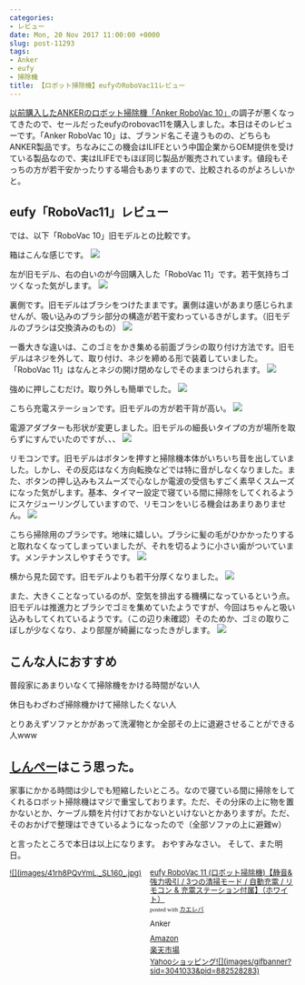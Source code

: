 ```yaml
---
categories:
- レビュー
date: Mon, 20 Nov 2017 11:00:00 +0000
slug: post-11293
tags:
- Anker
- eufy
- 掃除機
title: 【ロボット掃除機】eufyのRoboVac11レビュー
---
```


<a href="https://www.warawareotoko.com/2016/06/14/post-9152/">以前購入したANKERのロボット掃除機「Anker RoboVac 10」</a>の調子が悪くなってきたので、セールだったeufyのrobovac11を購入しました。本日はそのレビューです。<!--more-->「Anker RoboVac 10」は、ブランド名こそ違うものの、どちらもANKER製品です。ちなみにこの機会はILIFEという中国企業からOEM提供を受けている製品なので、実はILIFEでもほぼ同じ製品が販売されています。値段もそっちの方が若干安かったりする場合もありますので、比較されるのがよろしいかと。
<h2>eufy「RoboVac11」レビュー</h2>
では、以下「RoboVac 10」旧モデルとの比較です。

箱はこんな感じです。
![](images/IIMG_0622.jpg)

左が旧モデル、右の白いのが今回購入した「RoboVac 11」です。若干気持ちゴツくなった気がします。
![](images/IIMG_0631.jpg)

裏側です。旧モデルはブラシをつけたままです。裏側は違いがあまり感じられませんが、吸い込みのブラシ部分の構造が若干変わっているきがします。（旧モデルのブラシは交換済みのもの）
![](images/IIMG_0623.jpg)

一番大きな違いは、このゴミをかき集める前面ブラシの取り付け方法です。旧モデルはネジを外して、取り付け、ネジを締める形で装着していました。「RoboVac 11」はなんとネジの開け閉めなしでそのままつけられます。
![](images/IIMG_0624.jpg)

強めに押しこむだけ。取り外しも簡単でした。
![](images/IIMG_0625.jpg)

こちら充電ステーションです。旧モデルの方が若干背が高い。
![](images/IIMG_0633.jpg)

電源アダプターも形状が変更しました。旧モデルの細長いタイプの方が場所を取らずにすんでいたのですが、、、
![](images/IIMG_0634.jpg)

リモコンです。旧モデルはボタンを押すと掃除機本体がいちいち音を出していました。しかし、その反応はなく方向転換などでは特に音がしなくなりました。また、ボタンの押し込みもスムーズで心なしか電波の受信もすごく素早くスムーズになった気がします。基本、タイマー設定で寝ている間に掃除をしてくれるようにスケジューリングしていますので、リモコンをいじる機会はあまりありません。
![](images/IIMG_0635.jpg)

こちら掃除用のブラシです。地味に嬉しい。ブラシに髪の毛がひかかったりすると取れなくなってしまっていましたが、それを切るように小さい歯がついています。メンテナンスしやすそうです。
![](images/IIMG_0632.jpg)

横から見た図です。旧モデルよりも若干分厚くなりました。
![](images/IIMG_0629.jpg)

また、大きくことなっているのが、空気を排出する機構になっているという点。旧モデルは推進力とブラシでゴミを集めていたようですが、今回はちゃんと吸い込みもしてくれているようです。（この辺り未確認）そのためか、ゴミの取りこぼしが少なくなり、より部屋が綺麗になったきがします。
![](images/IIMG_0628.jpg)
<h2>こんな人におすすめ</h2>
普段家にあまりいなくて掃除機をかける時間がない人

休日もわざわざ掃除機かけて掃除したくない人

とりあえずソファとかがあって洗濯物とか全部その上に退避させることができる人www
<h2><a href="https://twitter.com/s_s_p_y">しんぺー</a>はこう思った。</h2>
家事にかかる時間は少しでも短縮したいところ。なので寝ている間に掃除をしてくれるロボット掃除機はマジで重宝しております。ただ、その分床の上に物を置かないとか、ケーブル類を片付けておかないといけないとかありますが。ただ、そのおかげで整理はできているようになったので（全部ソファの上に避難w）

と言ったところで本日は以上になります。
おやすみなさい。
そして、また明日。

<div class="kaerebalink-box" style="text-align:left;padding-bottom:20px;font-size:small;/zoom: 1;overflow: hidden;"><div class="kaerebalink-image" style="float:left;margin:0 15px 10px 0;"><a href="http://www.amazon.co.jp/exec/obidos/ASIN/B01M3PV96T/warawareotoko-22/" target="_blank" >![](images/41rh8PQvYmL._SL160_.jpg)</a></div><div class="kaerebalink-info" style="line-height:120%;/zoom: 1;overflow: hidden;"><div class="kaerebalink-name" style="margin-bottom:10px;line-height:120%"><a href="http://www.amazon.co.jp/exec/obidos/ASIN/B01M3PV96T/warawareotoko-22/" target="_blank" >eufy RoboVac 11 (ロボット掃除機)【静音&強力吸引 / 3つの清掃モード / 自動充電 / リモコン & 充電ステーション付属】（ホワイト）</a><div class="kaerebalink-powered-date" style="font-size:8pt;margin-top:5px;font-family:verdana;line-height:120%">posted with <a href="http://kaereba.com" rel="nofollow" target="_blank">カエレバ</a></div></div><div class="kaerebalink-detail" style="margin-bottom:5px;"> Anker     </div><div class="kaerebalink-link1" style="margin-top:10px;"><div class="shoplinkamazon" style="margin:5px 0"><a href="http://www.amazon.co.jp/gp/search?keywords=eufy%20RoboVac%2011&__mk_ja_JP=%E3%82%AB%E3%82%BF%E3%82%AB%E3%83%8A&tag=warawareotoko-22" target="_blank" >Amazon</a></div><div class="shoplinkrakuten" style="margin:5px 0"><a href="https://hb.afl.rakuten.co.jp/hgc/121ed5e1.954a9ce3.121ed5e2.9fc704ba/?pc=http%3A%2F%2Fsearch.rakuten.co.jp%2Fsearch%2Fmall%2Feufy%2520RoboVac%252011%2F-%2Ff.1-p.1-s.1-sf.0-st.A-v.2%3Fx%3D0%26scid%3Daf_ich_link_urltxt%26m%3Dhttp%3A%2F%2Fm.rakuten.co.jp%2F" target="_blank" >楽天市場</a></div><div class="shoplinkyahoo" style="margin:5px 0"><a href="//ck.jp.ap.valuecommerce.com/servlet/referral?sid=3041033&pid=882528283&vc_url=http%3A%2F%2Fsearch.shopping.yahoo.co.jp%2Fsearch%3Fp%3Deufy%2520RoboVac%252011&vcptn=kaereba" target="_blank" >Yahooショッピング![](images/gifbanner?sid=3041033&pid=882528283)</a></div></div></div><div class="booklink-footer" style="clear: left"></div></div>